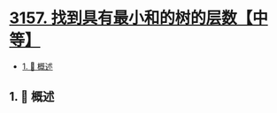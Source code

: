 # [3157. 找到具有最小和的树的层数【中等】](https://github.com/Tdahuyou/TNotes.leetcode/tree/main/notes/3157.%20%E6%89%BE%E5%88%B0%E5%85%B7%E6%9C%89%E6%9C%80%E5%B0%8F%E5%92%8C%E7%9A%84%E6%A0%91%E7%9A%84%E5%B1%82%E6%95%B0%E3%80%90%E4%B8%AD%E7%AD%89%E3%80%91)

<!-- region:toc -->

- [1. 📝 概述](#1--概述)

<!-- endregion:toc -->

## 1. 📝 概述
